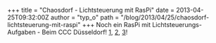 +++
title = "Chaosdorf - Lichtsteuerung mit RasPi"
date = 2013-04-25T09:32:00Z
author = "typ_o"
path = "/blog/2013/04/25/chaosdorf-lichtsteuerung-mit-raspi"
+++
Noch ein RasPi mit Lichtsteuerungs-Aufgaben - Beim CCC Düsseldorf!
[1](https://chaosdorf.de/2013/03/lichtsteuerung/),
[2](https://chaosdorf.de/2013/04/lichtsteuerung-software/),
[3](https://chaosdorf.de/2013/04/lichtsteuerung-3-bus-firmware/)!
